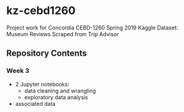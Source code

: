 # kz-cebd1260
Project work for Concordia CEBD-1260 Spring 2019
Kaggle Dataset: Museum Reviews Scraped from Trip Advisor

## Repository Contents
### Week 3
- 2 Jupyter notebooks:
  - data cleaning and wrangling
  - exploratory data analysis
- associated data

